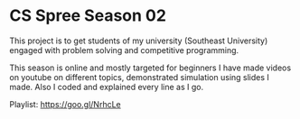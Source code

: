 # CS Spree Season 02
This project is to get students of my university (Southeast University) engaged with problem solving and competitive programming.

This season is online and mostly targeted for beginners I have made videos on youtube on different topics, demonstrated simulation using slides I made. Also I coded and explained every line as I go.

Playlist: https://goo.gl/NrhcLe
